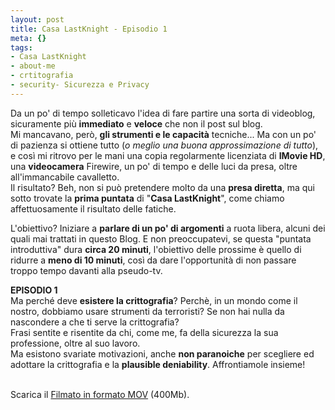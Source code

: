 ```yaml
--- 
layout: post
title: Casa LastKnight - Episodio 1
meta: {}
tags: 
- Casa LastKnight
- about-me
- crtitografia
- security- Sicurezza e Privacy
---
```

Da un po' di tempo solleticavo l'idea di fare partire una sorta di videoblog, sicuramente più **immediato** e **veloce** che non il post sul blog.  
Mi mancavano, però, **gli strumenti e le capacità** tecniche... Ma con un po' di pazienza si ottiene tutto (*o meglio una buona approssimazione di tutto*), e così mi ritrovo per le mani una copia
regolarmente licenziata di **IMovie HD**, una **videocamera** Firewire, un po' di tempo e delle luci da presa, oltre all'immancabile cavalletto.  
Il risultato? Beh, non si può pretendere molto da una **presa diretta**, ma qui sotto trovate la **prima puntata** di "**Casa LastKnight**", come chiamo
affettuosamente il risultato delle fatiche.  
  
L'obiettivo? Iniziare a **parlare di un po' di argomenti** a ruota libera, alcuni dei quali mai trattati in questo Blog.  E non preoccupatevi, se questa "puntata introduttiva" dura **circa 20 minuti**, l'obiettivo
delle prossime è quello di ridurre a **meno di 10 minuti**, così da dare l'opportunità di non passare troppo tempo davanti alla pseudo-tv.  
  
**EPISODIO 1**  
Ma perché deve **esistere la crittografia**? Perchè, in un mondo come il nostro, dobbiamo usare strumenti da terroristi? Se non hai nulla da nascondere a che ti serve la crittografia?  
Frasi sentite e risentite da chi, come me, fa della sicurezza la sua professione, oltre al suo lavoro.  
Ma esistono svariate motivazioni, anche **non paranoiche** per scegliere ed adottare la crittografia e la **plausible deniability**. Affrontiamole insieme!


<object type="application/x-shockwave-flash" width="535" height="438" data="http://www.vimeo.com/moogaloop.swf?clip_id=647479&amp;server=www.vimeo.com&amp;fullscreen=1&amp;show_title=1&amp;show_byline=1&amp;show_portrait=0&amp;color=00adef">	<param name="quality" value="best" />	<param name="allowfullscreen" value="true" />	<param name="scale" value="showAll" />	<param name="movie" value="http://www.vimeo.com/moogaloop.swf?clip_id=647479&amp;server=www.vimeo.com&amp;fullscreen=1&amp;show_title=1&amp;show_byline=1&amp;show_portrait=0&amp;color=00adef" /></object><br/>Scarica il <a href="http://www.vimeo.com/download/video:29468110">Filmato in formato MOV</a> (400Mb). 
